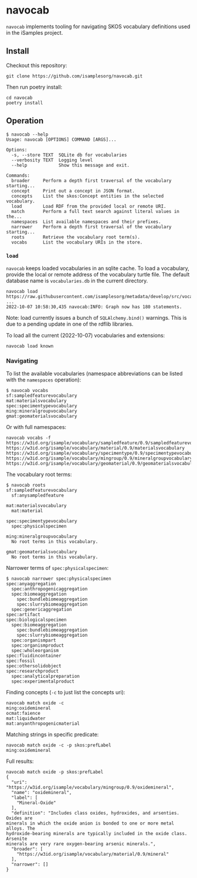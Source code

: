 # navocab

`navocab` implements tooling for navigating SKOS vocabulary definitions used in the iSamples project.

## Install

Checkout this repository:

```
git clone https://github.com/isamplesorg/navocab.git
```

Then run poetry install:

```
cd navocab
poetry install
```

## Operation

```
$ navocab --help
Usage: navocab [OPTIONS] COMMAND [ARGS]...

Options:
  -s, --store TEXT  SQLite db for vocabularies
  --verbosity TEXT  Logging level
  --help            Show this message and exit.

Commands:
  broader     Perform a depth first traversal of the vocabulary starting...
  concept     Print out a concept in JSON format.
  concepts    List the skos:Concept entities in the selected vocabulary.
  load        Load RDF from the provided local or remote URI.
  match       Perform a full text search against literal values in the...
  namespaces  List available namespaces and their prefixes.
  narrower    Perform a depth first traversal of the vocabulary starting...
  roots       Retrieve the vocabulary root term(s).
  vocabs      List the vocabulary URIs in the store.
```

### `load` 

`navocab` keeps loaded vocabularies in an sqlite cache. To load a vocabulary, provide the local or remote address of the vocabulary turtle file. The default database name is `vocabularies.db` in the current directory.

```
navocab load https://raw.githubusercontent.com/isamplesorg/metadata/develop/src/vocabularies/sampledFeature.ttl
...
2022-10-07 10:58:30,435 navocab:INFO: Graph now has 180 statements.
```

Note: load currently issues a bunch of `SQLAlchemy.bind()` warnings. This is due to a pending update in one of the rdflib libraries.

To load all the current (2022-10-07) vocabularies and extensions:

```
navocab load known
```

### Navigating

To list the available vocabularies (namespace abbreviations can be listed with the `namespaces` operation):
```
$ navocab vocabs
sf:sampledfeaturevocabulary
mat:materialsvocabulary
spec:specimentypevocabulary
ming:mineralgroupvocabulary
gmat:geomaterialsvocabulary
```

Or with full namespaces:
```
navocab vocabs -f
https://w3id.org/isample/vocabulary/sampledfeature/0.9/sampledfeaturevocabulary
https://w3id.org/isample/vocabulary/material/0.9/materialsvocabulary
https://w3id.org/isample/vocabulary/specimentype/0.9/specimentypevocabulary
https://w3id.org/isample/vocabulary/mingroup/0.9/mineralgroupvocabulary
https://w3id.org/isample/vocabulary/geomaterial/0.9/geomaterialsvocabulary
```

The vocabulary root terms:
```
$ navocab roots
sf:sampledfeaturevocabulary
  sf:anysampledfeature

mat:materialsvocabulary
  mat:material

spec:specimentypevocabulary
  spec:physicalspecimen

ming:mineralgroupvocabulary
  No root terms in this vocabulary.

gmat:geomaterialsvocabulary
  No root terms in this vocabulary.
```

Narrower terms of `spec:physicalspecimen`:

```
$ navocab narrower spec:physicalspecimen
spec:anyaggregation
  spec:anthropogenicaggregation
  spec:biomeaggregation
    spec:bundlebiomeaggregation
    spec:slurrybiomeaggregation
  spec:genericaggregation
spec:artifact
spec:biologicalspecimen
  spec:biomeaggregation
    spec:bundlebiomeaggregation
    spec:slurrybiomeaggregation
  spec:organismpart
  spec:organismproduct
  spec:wholeorganism
spec:fluidincontainer
spec:fossil
spec:othersolidobject
spec:researchproduct
  spec:analyticalpreparation
  spec:experimentalproduct
```

Finding concepts (`-c` to just list the concepts uri): 
```
navocab match oxide -c
ming:oxidemineral
ocmat:faience
mat:liquidwater
mat:anyanthropogenicmaterial
```

Matching strings in specific predicate:
```
navocab match oxide -c -p skos:prefLabel
ming:oxidemineral
```

Full results:
```
navocab match oxide -p skos:prefLabel
{
  "uri": "https://w3id.org/isample/vocabulary/mingroup/0.9/oxidemineral",
  "name": "oxidemineral",
  "label": [
    "Mineral-Oxide"
  ],
  "definition": "Includes class oxides, hydroxides, and arsenties. Oxides are 
minerals in which the oxide anion is bonded to one or more metal alloys. The 
hydroxide-bearing minerals are typically included in the oxide class. Arsenite 
minerals are very rare oxygen-bearing arsenic minerals.",
  "broader": [
    "https://w3id.org/isample/vocabulary/material/0.9/mineral"
  ],
  "narrower": []
}
```

